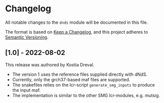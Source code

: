 # Changelog

All notable changes to the `dnds` module will be documented in this file.

The format is based on [Keep a Changelog](https://keepachangelog.com/en/1.0.0/),
and this project adheres to [Semantic Versioning](https://semver.org/spec/v2.0.0.html).

## [1.0] - 2022-08-02

This release was authored by Kostia Dreval.

- The version 1 uses the reference files supplied directly with dNdS.
- Currently, only the grch37-based maf files are supported.
- The snakefiles relies on the lcr-script `generate_smg_inputs` to produce the input maf.
- The implementation is similar to the other SMG lcr-modules, e.g. mutsig.
